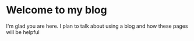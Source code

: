# Welcome to my blog

I'm glad you are here. I plan to talk about using a blog and how these pages will be helpful